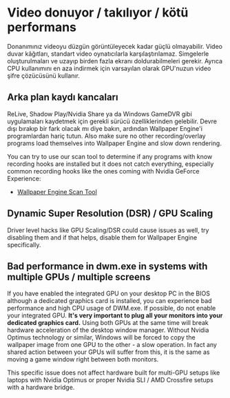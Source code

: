 # Video donuyor / takılıyor / kötü performans

Donanımınız videoyu düzgün görüntüleyecek kadar güçlü olmayabilir. Video duvar kâğıtları, standart video oynatıcılarla karşılaştırılamaz. Simgelerle oluşturulmaları ve uzayıp birden fazla ekranı doldurabilmeleri gerekir. Ayrıca CPU kullanımını en aza indirmek için varsayılan olarak GPU'nuzun video şifre çözücüsünü kullanır.

## Arka plan kaydı kancaları
ReLive, Shadow Play/Nvidia Share ya da Windows GameDVR gibi uygulamaları kaydetmek için gerekli sürücü özelliklerinden gelebilir. Devre dışı bırakıp bir fark olacak mı diye bakın, ardından Wallpaper Engine'i programlardan hariç tutun. Also make sure no other recording/overlay programs load themselves into Wallpaper Engine and slow down rendering.

You can try to use our scan tool to determine if any programs with know recording hooks are installed but it does not catch everything, especially common recording hooks like the ones coming with Nvidia GeForce Experience:

* [Wallpaper Engine Scan Tool](/debug/scantool.html)

## Dynamic Super Resolution (DSR) / GPU Scaling
Driver level hacks like GPU Scaling/DSR could cause issues as well, try disabling them and if that helps, disable them for Wallpaper Engine specifically.

## Bad performance in dwm.exe in systems with multiple GPUs / multiple screens
If you have enabled the integrated GPU on your desktop PC in the BIOS although a dedicated graphics card is installed, you can experience bad performance and high CPU usage of DWM.exe. If possible, do not enable your integrated GPU. **It's very important to plug all your monitors into your dedicated graphics card.** Using both GPUs at the same time will break hardware acceleration of the desktop window manager. Without Nvidia Optimus technology or similar, Windows will be forced to copy the wallpaper image from one GPU to the other - a slow operation. In fact any shared action between your GPUs will suffer from this, it is the same as moving a game window right between both monitors.

This specific issue does not affect hardware built for multi-GPU setups like laptops with Nvidia Optimus or proper Nvidia SLI / AMD Crossfire setups with a hardware bridge.